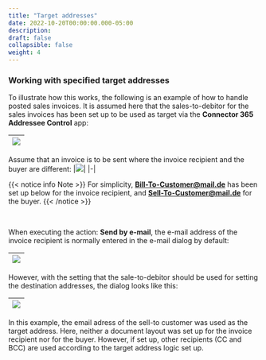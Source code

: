 ```yaml
---
title: "Target addresses"
date: 2022-10-20T00:00:00.000-05:00
description: 
draft: false
collapsible: false
weight: 4
---
```

### Working with specified target addresses

To illustrate how this works, the following is an example of how to handle posted sales invoices. 
It is assumed here that the sales-to-debitor for the sales invoices has been set up to be used as target via the **Connector 365 Addressee Control** app:

|![](/images/apps/Addresse_Control/Berichtsauswahl_Verkauf_Example_WorkWith_ENU.png)|
|-|

Assume that an invoice is to be sent where the invoice recipient and the buyer are different:
|![](/images/apps/Addresse_Control/GebVerkRechnungen_SellToBillToCust_ENU.png)|
|-|

{{< notice info Note >}}
For simplicity, **Bill-To-Customer@mail.de** has been set up below for the invoice recipient, and **Sell-To-Customer@mail.de** for the buyer.
{{< /notice >}}

</br>

When executing the action: **Send by e-mail**, the e-mail address of the invoice recipient is normally entered in the e-mail dialog by default:

|![](/images/apps/Addresse_Control/MailDialog_SellToCust_ENU.png)|
|-|

However, with the setting that the sale-to-debitor should be used for setting the destination addresses, the dialog looks like this:

|![](/images/apps/Addresse_Control/MailDialog_BillToCust_ENU.png)|
|-|

In this example, the email adress of the sell-to customer was used as the target address. 
Here, neither a document layout was set up for the invoice recipient nor for the buyer.
However, if set up, other recipients (CC and BCC) are used according to the target address logic set up.